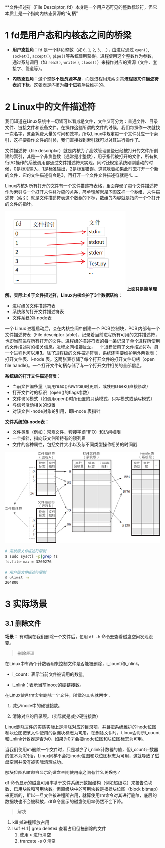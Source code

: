 **​文件描述符（File Descriptor, fd）本身是一个用户态可见的整数标识符，但它本质上是一个指向内核态资源的“句柄”

# 1 fd是用户态和内核态之间的桥梁

- ​**​用户态视角​**​：fd 是一个非负整数（如 `0`, `1`, `2`, `3`, ...），由进程通过 `open()`, `socket()`, `accept()`, `pipe()`等系统调用获得。进程使用这个整数作为参数，通过系统调用（如 `read()`, `write()`, `close()`）来操作对应的资源（文件、套接字、管道等）。
    
- ​**​内核态视角​**​：这个整数 ​**​不是资源本身​**​，而是进程用来索引其​**​进程级文件描述符表​**​的​**​下标​**​。这张表是内核为​**​每个进程​**​单独维护的。
# 2 Linux中的文件描述符

我们知道在Linux系统中一切皆可以看成是文件，文件又可分为：普通文件、目录文件、链接文件和设备文件。在操作这些所谓的文件的时候，我们每操作一次就找一次名字，这会耗费大量的时间和效率。所以Linux中规定每一个文件对应一个索引，这样要操作文件的时候，我们直接找到索引就可以对其进行操作了。

文件描述符（file descriptor）就是内核为了高效管理这些已经被打开的文件所创建的索引，其是一个非负整数（通常是小整数），用于指代被打开的文件，所有执行I/O操作的系统调用都通过文件描述符来实现。同时还规定系统刚刚启动的时候，0是标准输入，1是标准输出，2是标准错误。这意味着如果此时去打开一个新的文件，它的文件描述符会是3，再打开一个文件文件描述符就是4……

Linux内核对所有打开的文件有一个文件描述符表格，里面存储了每个文件描述符作为索引与一个打开文件相对应的关系，简单理解就是下图这样一个数组，文件描述符（索引）就是文件描述符表这个数组的下标，数组的内容就是指向一个个打开的文件的指针。

![](image/文件描述符_time_1.png)
**上面只是简单理解，实际上关于文件描述符，Linux内核维护了3个数据结构**：

- 进程级的文件描述符表
- 系统级的打开文件描述符表
- 文件系统的i-node表

一个 Linux 进程启动后，会在内核空间中创建一个 PCB 控制块，PCB 内部有一个文件描述符表（File descriptor table），记录着当前进程所有可用的文件描述符，也即当前进程所有打开的文件。进程级的描述符表的每一条记录了单个进程所使用的文件描述符的相关信息，进程之间相互独立，一个进程使用了文件描述符**3**，另一个进程也可以用**3**。除了进程级的文件描述符表，系统还需要维护另外两张表：打开文件表、i-node 表。这两张表存储了每个打开文件的打开文件句柄（open file handle）。一个打开文件句柄存储了与一个打开文件相关的全部信息。

**系统级的打开文件描述符表：**

- 当前文件偏移量（调用read()和write()时更新，或使用lseek()直接修改）
- 打开文件时的标识（open()的flags参数）
- 文件访问模式（如调用open()时所设置的只读模式、只写模式或读写模式）
- 与信号驱动相关的设置
- 对该文件i-node对象的引用，即i-node 表指针

**文件系统的i-node表：**

- 文件类型（例如：常规文件、套接字或FIFO）和访问权限
- 一个指针，指向该文件所持有的锁列表
- 文件的各种属性，包括文件大小以及与不同类型操作相关的时间戳

![](image/文件描述符_time_2.png)

```bash
# 系统级文件描述符限制
$ sudo sysctl -p|grep fs
fs.file-max = 3260276

# 用户级文件描述符限制
$ ulimit -n             
204800
```
# 3 实际场景
## 3.1 删除文件

**场景：** 有时候在我们删除一个文件后，使用 `df -h` 命令去查看磁盘空间发现没变。

> 删除原理

在Linux中有两个计数器用来控制文件是否能被删除，i_count和i_nlink。

- i_count：表示当前文件被调用的数量。

- i_nlink：表示当前inode的硬链接数。

在Linux使用rm命令删除一个文件，所做的其实就两步：

1. 减少inode中的硬链接数。

2. 清除对应的目录项。（实际就是减少硬链接数）

Linux删除文件的实质实际上是清除对应的目录项，并且把系统维护的inode位图和块位图把该文件使用的数据块标志为可用。在删除文件时，Linux会判断i_count和i_nlink计数器是否为0，如果为0才会把inode位图和块位图标志为可用。

当我们使用rm删除一个文件时，只是减少了i_nlink计数器的值，但i_count计数器的值不为0的话，Linux同样不会把inode位图和块位图标志为可用，这就导致了磁盘空间并没有被实际清理成功。

那块位图和df命令显示的磁盘空间使用率之间有什么关系呢？

df 命令显示的磁盘可用率基于文件系统元数据结构（例如超级块）来报告总块数、已用块数和可用块数。但超级块中的可用块数是根据块位图（block bitmap）来更新的，所以一旦文件被进程所占用，就算使用rm命令对其进行删除，底层的数据块也不会被释放，df命令显示的磁盘使用率仍然不会下降。

> 解决

1. kill 掉进程释放占用
2. lsof +L1 | grep deleted 查看占用但被删除的文件
    1. 使用 > 进行清空
    2. trancate -s 0 清空